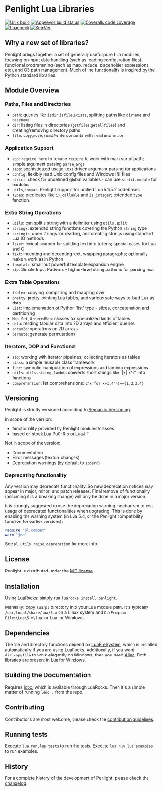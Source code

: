 # Penlight Lua Libraries

[![Unix build](https://img.shields.io/github/workflow/status/lunarmodules/penlight/Unix%20build?label=Unix%20build&logo=linux)](https://github.com/lunarmodules/Penlight/actions)
[![AppVeyor build status](https://img.shields.io/appveyor/build/Tieske/penlight-ta1gi/master?label=Windows%20build&logo=windows)](https://ci.appveyor.com/project/Tieske/penlight-ta1gi/branch/master)
[![Coveralls code coverage](https://img.shields.io/coveralls/github/lunarmodules/Penlight?logo=coveralls)](https://coveralls.io/github/lunarmodules/Penlight)
[![Luacheck](https://github.com/lunarmodules/Penlight/workflows/Luacheck/badge.svg)](https://github.com/lunarmodules/Penlight/actions)
[![SemVer](https://img.shields.io/github/v/tag/lunarmodules/Penlight?color=brightgreen&label=SemVer&logo=semver&sort=semver)](CHANGELOG.md)

## Why a new set of libraries?

Penlight brings together a set of generally useful pure Lua modules,
focusing on input data handling (such as reading configuration files),
functional programming (such as map, reduce, placeholder expressions, etc),
and OS path management.  Much of the functionality is inspired by the
Python standard libraries.

## Module Overview

### Paths, Files and Directories

  * `path`: queries like `isdir`,`isfile`,`exists`, splitting paths like `dirname` and `basename`
  * `dir`: listing files in directories (`getfiles`,`getallfiles`) and creating/removing directory paths
  * `file`: `copy`,`move`; read/write contents with `read` and `write`

### Application Support

  * `app`: `require_here` to rebase `require` to work with main script path; simple argument parsing `parse_args`
  * `lapp`: sophisticated usage-text-driven argument parsing for applications
  * `config`: flexibly read Unix config files and Windows INI files
  * `strict`: check for undefined global variables - can use `strict.module` for modules
  * `utils`,`compat`: Penlight support for unified Lua 5.1/5.2 codebases
  * `types`: predicates like `is_callable` and `is_integer`; extended `type` function.

### Extra String Operations

  * `utils`: can split a string with a delimiter using `utils.split`
  * `stringx`: extended string functions covering the Python `string` type
  * `stringio`:  open strings for reading, and creating strings using standard Lua IO methods
  * `lexer`:  lexical scanner for splitting text into tokens; special cases for Lua and C
  * `text`:  indenting and dedenting text, wrapping paragraphs; optionally make `%` work as in Python
  * `template`:  small but powerful template expansion engine
  * `sip`:  Simple Input Patterns - higher-level string patterns for parsing text

### Extra Table Operations

  * `tablex`: copying, comparing and mapping over
  * `pretty`: pretty-printing Lua tables, and various safe ways to load Lua as data
  * `List`: implementation of Python 'list' type - slices, concatenation and partitioning
  * `Map`, `Set`, `OrderedMap`: classes for specialized kinds of tables
  * `data`: reading tabular data into 2D arrays and efficient queries
  * `array2d`: operations on 2D arrays
  * `permute`: generate permutations

### Iterators, OOP and Functional

   * `seq`:  working with iterator pipelines; collecting iterators as tables
   * `class`: a simple reusable class framework
   * `func`: symbolic manipulation of expressions and lambda expressions
   * `utils`: `utils.string_lambda` converts short strings like '|x| x^2' into functions
   * `comprehension`: list comprehensions: `C'x for x=1,4'()=={1,2,3,4}`

## Versioning

Penlight is strictly versioned according to [Semantic Versioning](https://semver.org/).

In scope of the version:
 * functionality provided by Penlight modules/classes
 * based on stock Lua PuC-Rio or LuaJIT

Not in scope of the version:
 * Documentation
 * Error messages (textual changes)
 * Deprecation warnings (by default to `stderr`)

### Deprecating functionality

Any version may deprecate functionality. So new deprecation notices may appear
in major, minor, and patch releases. Final removal of functionality (assuming it
is a breaking change) will only be done in a major version.

It is strongly suggested to use the deprecation warning mechanism to test usage
of deprecated functionalities when upgrading. This is done by enabling the
warning system (in Lua 5.4, or the Penlight compatibility function for earlier
versions):

```lua
require "pl.compat"
warn "@on"
```

See `pl.utils.raise_deprecation` for more info.

## License

Penlight is distributed under the [MIT license](LICENSE.md).

## Installation

Using [LuaRocks](https://luarocks.org): simply run `luarocks install penlight`.

Manually: copy `lua/pl` directory into your Lua module path. It's typically
`/usr/local/share/lua/5.x` on a Linux system and `C:\Program Files\Lua\5.x\lua`
for Lua for Windows.

## Dependencies

The file and directory functions depend on [LuaFileSystem](https://keplerproject.github.io/luafilesystem/),
which is installed automatically if you are using LuaRocks. Additionally, if you want `dir.copyfile` to work
elegantly on Windows, then you need [Alien](http://mascarenhas.github.io/alien/). Both libraries are present
in Lua for Windows.

## Building the Documentation

Requires [ldoc](https://github.com/stevedonovan/LDoc), which is available
through LuaRocks.  Then it's a simple matter of running `ldoc .` from the repo.

## Contributing

Contributions are most welcome, please check the [contribution guidelines](CONTRIBUTING.md).

## Running tests

Execute `lua run.lua tests` to run the tests. Execute `lua run.lua examples` to run examples.

## History

For a complete history of the development of Penlight, please check the [changelog](CHANGELOG.md).
